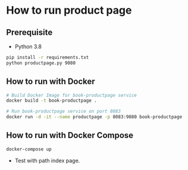 # How to run product page

## Prerequisite

* Python 3.8

```bash
pip install -r requirements.txt
python productpage.py 9080
```
## How to run with Docker

```bash
# Build Docker Image for book-productpage service
docker build -t book-productpage .

# Run book-productpage service on port 8083
docker run -d -it --name productpage -p 8083:9080 book-productpage
```

## How to run with Docker Compose

```bash
docker-compose up
```
* Test with path index page.